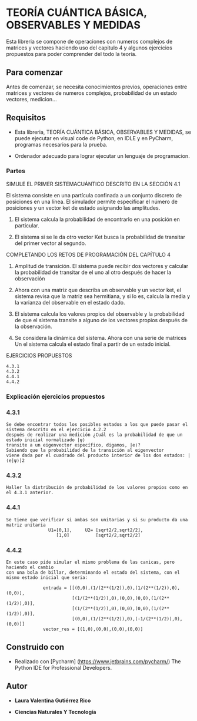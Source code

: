 # TEORÍA CUÁNTICA BÁSICA, OBSERVABLES Y MEDIDAS

Esta libreria se compone de operaciones con numeros complejos de matrices y vectores haciendo uso
del capitulo 4 y algunos ejercicios propuestos para poder comprender del todo la teoría.

## Para comenzar

Antes de comenzar, se necesita conocimientos previos, operaciones entre matrices y vectores de numeros complejos, 
probabilidad de un estado vectores, medicion...

## Requisitos

- Esta libreria, TEORÍA CUÁNTICA BÁSICA, OBSERVABLES Y MEDIDAS, se puede ejecutar en visual code de Python, en IDLE y en PyCharm, programas necesarios para
la prueba.

- Ordenador adecuado para lograr ejecutar un lenguaje de programacion.

### Partes

SIMULE EL PRIMER  SISTEMACUÁNTICO DESCRITO EN LA SECCIÓN 4.1

El sistema consiste en una partícula confinada a un conjunto discreto de posiciones en una línea. El simulador permite especificar el número de posiciones
y un vector ket de estado asignando las amplitudes.

1. El sistema calcula la probabilidad de encontrarlo en una posición en particular.

2. El sistema si se le da otro vector Ket busca la probabilidad de transitar del primer vector al segundo.

COMPLETANDO LOS RETOS DE PROGRAMACIÓN DEL CAPÍTULO 4

1. Amplitud de transición. El sistema puede recibir dos vectores y calcular la probabilidad de transitar de el uno al otro después de hacer la observación

2. Ahora con una matriz que describa un observable y un vector ket, el sistema revisa que la matriz sea hermitiana, y si lo es, calcula la media y la varianza del observable en el estado dado.

3. El sistema calcula los valores propios del observable y la probabilidad de que el sistema transite a alguno de los vectores propios después de la observación.

4. Se considera la dinámica del sistema. Ahora con una serie de matrices Un el sistema calcula el estado final a partir de un estado inicial.

EJERCICIOS PROPUESTOS
```
4.3.1
4.3.2
4.4.1
4.4.2
```
### Explicación ejercicios propuestos

### 4.3.1
```
Se debe encontrar todos los posibles estados a los que puede pasar el sistema descrito en el ejercicio 4.2.2 
después de realizar una medición ¿Cuál es la probabilidad de que un estado inicial normalizado |ψ⟩
transite a un eigenvector específico, digamos, |e⟩?
Sabiendo que la probabilidad de la transición al eigenvector
viene dada por el cuadrado del producto interior de los dos estados: |⟨e|ψ⟩|2
```
### 4.3.2
```
Haller la distribución de probabilidad de los valores propios como en el 4.3.1 anterior.
```
### 4.4.1
```
Se tiene que verificar si ambas son unitarias y si su producto da una matriz unitaria
                U1=[0,1],     U2= [sqrt2/2,sqrt2/2],
                   [1,0]          [sqrt2/2,sqrt2/2]
```

### 4.4.2
```
En este caso pide simular el mismo problema de las canicas, pero haciendo el cambio
con una bola de billar, determinando el estado del sistema, con el mismo estado inicial que seria:

              entrada = [[(0,0),(1/(2**(1/2)),0),(1/(2**(1/2)),0),(0,0)],
                         [(1/(2**(1/2)),0),(0,0),(0,0),(1/(2**(1/2)),0)],
                         [(1/(2**(1/2)),0),(0,0),(0,0),(1/(2**(1/2)),0)],
                         [(0,0),(1/(2**(1/2)),0),(-1/(2**(1/2)),0),(0,0)]]
              vector_res = [(1,0),(0,0),(0,0),(0,0)]
```

## Construido con

* Realizado con [Pycharm] (https://www.jetbrains.com/pycharm/) The Python IDE for Professional Developers.

## Autor
* **Laura Valentina Gutiérrez Rico**

* **Ciencias Naturales Y Tecnología**

